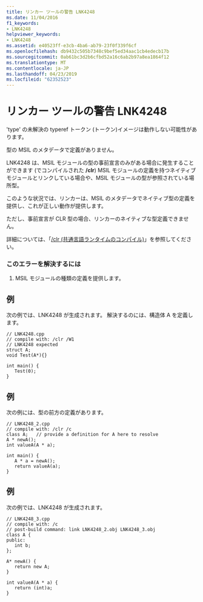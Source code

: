 ```yaml
---
title: リンカー ツールの警告 LNK4248
ms.date: 11/04/2016
f1_keywords:
- LNK4248
helpviewer_keywords:
- LNK4248
ms.assetid: e40523ff-e3cb-4ba6-ab79-23f0f339f6cf
ms.openlocfilehash: db9432c505b7348c9bef5ed34aac1cb4edecb17b
ms.sourcegitcommit: 0ab61bc3d2b6cfbd52a16c6ab2b97a8ea1864f12
ms.translationtype: MT
ms.contentlocale: ja-JP
ms.lasthandoff: 04/23/2019
ms.locfileid: "62352523"
---
```

# <a name="linker-tools-warning-lnk4248"></a>リンカー ツールの警告 LNK4248

'type' の未解決の typeref トークン (トークン)イメージは動作しない可能性があります。

型の MSIL のメタデータで定義がありません。

LNK4248 は、MSIL モジュールの型の事前宣言のみがある場合に発生することができます (でコンパイルされた **/clr**) MSIL モジュールの定義を持つネイティブ モジュールとリンクしている場合や、MSIL モジュールの型が参照されている場所型。

このような状況では、リンカーは、MSIL のメタデータでネイティブ型の定義を提供し、これが正しい動作が提供します。

ただし、事前宣言が CLR 型の場合、リンカーのネイティブな型定義できません。

詳細については、「[/clr (共通言語ランタイムのコンパイル)](../../build/reference/clr-common-language-runtime-compilation.md)」を参照してください。

### <a name="to-correct-this-error"></a>このエラーを解決するには

1. MSIL モジュールの種類の定義を提供します。

## <a name="example"></a>例

次の例では、LNK4248 が生成されます。 解決するのには、構造体 A を定義します。

```
// LNK4248.cpp
// compile with: /clr /W1
// LNK4248 expected
struct A;
void Test(A*){}

int main() {
   Test(0);
}
```

## <a name="example"></a>例

次の例には、型の前方の定義があります。

```
// LNK4248_2.cpp
// compile with: /clr /c
class A;   // provide a definition for A here to resolve
A * newA();
int valueA(A * a);

int main() {
   A * a = newA();
   return valueA(a);
}
```

## <a name="example"></a>例

次の例では、LNK4248 が生成されます。

```
// LNK4248_3.cpp
// compile with: /c
// post-build command: link LNK4248_2.obj LNK4248_3.obj
class A {
public:
   int b;
};

A* newA() {
   return new A;
}

int valueA(A * a) {
   return (int)a;
}
```